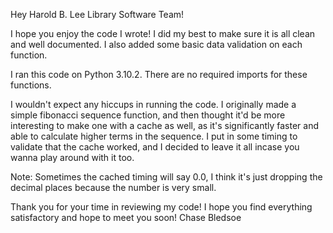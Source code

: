 Hey Harold B. Lee Library Software Team!

I hope you enjoy the code I wrote! I did my best to make sure it is all clean and well documented.
I also added some basic data validation on each function.

I ran this code on Python 3.10.2. There are no required imports for these functions.

I wouldn't expect any hiccups in running the code. I originally made a simple fibonacci sequence function, and then thought it'd be more interesting to make one with a cache as well, as it's significantly faster and able to calculate higher terms in the sequence. I put in some timing to validate that the cache worked, and I decided to leave it all incase you wanna play around with it too.

Note: Sometimes the cached timing will say 0.0, I think it's just dropping the decimal places because the number is very small.

Thank you for your time in reviewing my code! I hope you find everything satisfactory and hope to meet you soon!
Chase Bledsoe